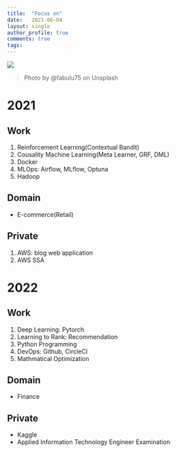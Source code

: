 ```yaml
---
title:  "Focus on"
date:   2021-06-04
layout: single
author_profile: true
comments: true
tags:
---
```


![](https://images.unsplash.com/photo-1545161296-d9c2c241f2ad?ixid=MnwxMjA3fDB8MHxwaG90by1wYWdlfHx8fGVufDB8fHx8&ixlib=rb-1.2.1&auto=format&fit=crop&w=634&q=80)
> Photo by @fabulu75 on Unsplash

# 2021
## Work
1. Reinforcement Learning(Contextual Bandit)
2. Cousality Machine Learning(Meta Learner, GRF, DML)
3. Docker
4. MLOps: Airflow, MLflow, Optuna
5. Hadoop

## Domain
- E-commerce(Retail)

## Private
1. AWS: blog web application
2. AWS SSA

# 2022
## Work
1. Deep Learning: Pytorch
2. Learning to Rank: Recommendation
3. Python Programming
4. DevOps: Github, CircleCI
5. Mathmatical Optimization

## Domain
- Finance
 
## Private
- Kaggle
- Applied Information Technology Engineer Examination
